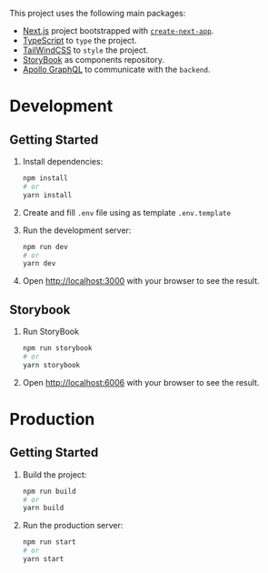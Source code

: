This project uses the following main packages:
* [Next.js](https://nextjs.org/) project bootstrapped with [`create-next-app`](https://github.com/vercel/next.js/tree/canary/packages/create-next-app).
* [TypeScript](https://www.typescriptlang.org/) to `type` the project.
* [TailWindCSS](https://tailwindcss.com/) to `style` the project.
* [StoryBook](https://storybook.js.org/) as components repository.
* [Apollo GraphQL](https://www.apollographql.com/) to communicate with the `backend`.


# Development
## Getting Started

1. Install dependencies:
    ```bash
    npm install
    # or
    yarn install
    ```

2. Create and fill `.env` file using as template `.env.template`

3. Run the development server:
    ```bash
    npm run dev
    # or
    yarn dev
    ```


4. Open [http://localhost:3000](http://localhost:3000) with your browser to see the result.

## Storybook
1. Run StoryBook
    ```bash
    npm run storybook
    # or
    yarn storybook
    ```
2. Open [http://localhost:6006](http://localhost:6006) with your browser to see the result.
# Production
## Getting Started
1. Build the project:
    ```bash
    npm run build
    # or
    yarn build
    ```

2. Run the production server:
    ```bash
    npm run start
    # or
    yarn start
    ```